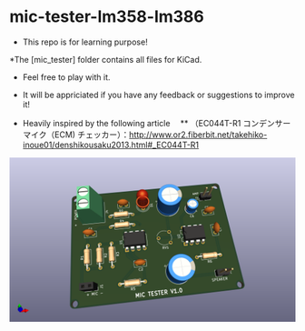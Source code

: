# mic-tester-lm358-lm386


* This repo is for learning purpose!

*The [mic_tester] folder contains all files for KiCad.

* Feel free to play with it.

* It will be appriciated if you have any feedback or suggestions to improve it!


* Heavily inspired by the following article　
** （EC044T-R1
コンデンサーマイク（ECM)
チェッカー）：http://www.or2.fiberbit.net/takehiko-inoue01/denshikousaku2013.html#_EC044T-R1


![3d view](./pic/mic_tester.png)

